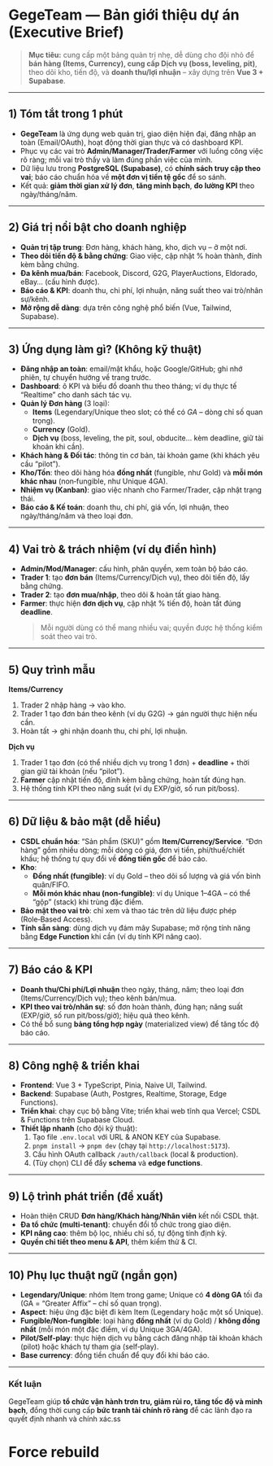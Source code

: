 # GegeTeam — Bản giới thiệu dự án (Executive Brief)

> **Mục tiêu:** cung cấp một bảng quản trị nhẹ, dễ dùng cho đội nhỏ để **bán hàng (Items, Currency), cung cấp Dịch vụ (boss, leveling, pit)**, theo dõi kho, tiến độ, và **doanh thu/lợi nhuận** – xây dựng trên **Vue 3 + Supabase**.

---

## 1) Tóm tắt trong 1 phút

- **GegeTeam** là ứng dụng web quản trị, giao diện hiện đại, đăng nhập an toàn (Email/OAuth), hoạt động thời gian thực và có dashboard KPI.
- Phục vụ các vai trò **Admin/Manager/Trader/Farmer** với luồng công việc rõ ràng; mỗi vai trò thấy và làm đúng phần việc của mình.
- Dữ liệu lưu trong **PostgreSQL (Supabase)**, có **chính sách truy cập theo vai**; báo cáo chuẩn hóa về **một đơn vị tiền tệ gốc** để so sánh.
- Kết quả: **giảm thời gian xử lý đơn**, **tăng minh bạch**, **đo lường KPI** theo ngày/tháng/năm.

---

## 2) Giá trị nổi bật cho doanh nghiệp

- **Quản trị tập trung**: Đơn hàng, khách hàng, kho, dịch vụ – ở một nơi.
- **Theo dõi tiến độ & bằng chứng**: Giao việc, cập nhật % hoàn thành, đính kèm bằng chứng.
- **Đa kênh mua/bán**: Facebook, Discord, G2G, PlayerAuctions, Eldorado, eBay… (cấu hình được).
- **Báo cáo & KPI**: doanh thu, chi phí, lợi nhuận, năng suất theo vai trò/nhân sự/kênh.
- **Mở rộng dễ dàng**: dựa trên công nghệ phổ biến (Vue, Tailwind, Supabase).

---

## 3) Ứng dụng làm gì? (Không kỹ thuật)

- **Đăng nhập an toàn**: email/mật khẩu, hoặc Google/GitHub; ghi nhớ phiên, tự chuyển hướng về trang trước.
- **Dashboard**: ô KPI và biểu đồ doanh thu theo tháng; ví dụ thực tế “Realtime” cho danh sách tác vụ.
- **Quản lý Đơn hàng** (3 loại):
  - **Items** (Legendary/Unique theo slot; có thể có _GA_ – dòng chỉ số quan trọng).
  - **Currency** (Gold).
  - **Dịch vụ** (boss, leveling, the pit, soul, obducite… kèm deadline, giữ tài khoản khi cần).
- **Khách hàng & Đối tác**: thông tin cơ bản, tài khoản game (khi khách yêu cầu “pilot”).
- **Kho/Tồn**: theo dõi hàng hóa **đồng nhất** (fungible, như Gold) và **mỗi món khác nhau** (non‑fungible, như Unique 4GA).
- **Nhiệm vụ (Kanban)**: giao việc nhanh cho Farmer/Trader, cập nhật trạng thái.
- **Báo cáo & Kế toán**: doanh thu, chi phí, giá vốn, lợi nhuận, theo ngày/tháng/năm và theo loại đơn.

---

## 4) Vai trò & trách nhiệm (ví dụ điển hình)

- **Admin/Mod/Manager**: cấu hình, phân quyền, xem toàn bộ báo cáo.
- **Trader 1**: tạo **đơn bán** (Items/Currency/Dịch vụ), theo dõi tiến độ, lấy bằng chứng.
- **Trader 2**: tạo **đơn mua/nhập**, theo dõi & hoàn tất giao hàng.
- **Farmer**: thực hiện **đơn dịch vụ**, cập nhật % tiến độ, hoàn tất đúng **deadline**.
  > Mỗi người dùng có thể mang nhiều vai; quyền được hệ thống kiểm soát theo vai trò.

---

## 5) Quy trình mẫu

**Items/Currency**

1. Trader 2 nhập hàng → vào kho.
2. Trader 1 tạo đơn bán theo kênh (ví dụ G2G) → gán người thực hiện nếu cần.
3. Hoàn tất → ghi nhận doanh thu, chi phí, lợi nhuận.

**Dịch vụ**

1. Trader 1 tạo đơn (có thể nhiều dịch vụ trong 1 đơn) + **deadline** + thời gian giữ tài khoản (nếu “pilot”).
2. **Farmer** cập nhật tiến độ, đính kèm bằng chứng, hoàn tất đúng hạn.
3. Hệ thống tính KPI theo năng suất (ví dụ EXP/giờ, số run pit/boss).

---

## 6) Dữ liệu & bảo mật (dễ hiểu)

- **CSDL chuẩn hóa**: “Sản phẩm (SKU)” gồm **Item/Currency/Service**. “Đơn hàng” gồm nhiều dòng; mỗi dòng có giá, đơn vị tiền, phí/thuế/chiết khấu; hệ thống tự quy đổi về **đồng tiền gốc** để báo cáo.
- **Kho**:
  - **Đồng nhất (fungible)**: ví dụ Gold – theo dõi số lượng và giá vốn bình quân/FIFO.
  - **Mỗi món khác nhau (non‑fungible)**: ví dụ Unique 1–4GA – có thể “gộp” (stack) khi trùng đặc điểm.
- **Bảo mật theo vai trò**: chỉ xem và thao tác trên dữ liệu được phép (Role‑Based Access).
- **Tính sẵn sàng**: dùng dịch vụ đám mây Supabase; mở rộng tính năng bằng **Edge Function** khi cần (ví dụ tính KPI nâng cao).

---

## 7) Báo cáo & KPI

- **Doanh thu/Chi phí/Lợi nhuận** theo ngày, tháng, năm; theo loại đơn (Items/Currency/Dịch vụ); theo kênh bán/mua.
- **KPI theo vai trò/nhân sự**: số đơn hoàn thành, đúng hạn; năng suất (EXP/giờ, số run pit/boss/giờ); hiệu quả theo kênh.
- Có thể bổ sung **bảng tổng hợp ngày** (materialized view) để tăng tốc độ báo cáo.

---

## 8) Công nghệ & triển khai

- **Frontend**: Vue 3 + TypeScript, Pinia, Naive UI, Tailwind.
- **Backend**: Supabase (Auth, Postgres, Realtime, Storage, Edge Functions).
- **Triển khai**: chạy cục bộ bằng Vite; triển khai web tĩnh qua Vercel; CSDL & Functions trên Supabase Cloud.
- **Thiết lập nhanh** (cho đội kỹ thuật):
  1. Tạo file `.env.local` với URL & ANON KEY của Supabase.
  2. `pnpm install` → `pnpm dev` (chạy tại `http://localhost:5173`).
  3. Cấu hình OAuth callback `/auth/callback` (local & production).
  4. (Tùy chọn) CLI để đẩy **schema** và **edge functions**.

---

## 9) Lộ trình phát triển (đề xuất)

- Hoàn thiện CRUD **Đơn hàng/Khách hàng/Nhân viên** kết nối CSDL thật.
- **Đa tổ chức (multi‑tenant)**: chuyển đổi tổ chức trong giao diện.
- **KPI nâng cao**: thêm bộ lọc, nhiều chỉ số, tự động tính định kỳ.
- **Quyền chi tiết theo menu & API**, thêm kiểm thử & CI.

---

## 10) Phụ lục thuật ngữ (ngắn gọn)

- **Legendary/Unique**: nhóm Item trong game; Unique có **4 dòng GA** tối đa (GA = “Greater Affix” – chỉ số quan trọng).
- **Aspect**: hiệu ứng đặc biệt đi kèm Item (Legendary hoặc một số Unique).
- **Fungible/Non‑fungible**: loại hàng **đồng nhất** (ví dụ Gold) / **không đồng nhất** (mỗi món một đặc điểm, ví dụ Unique 3GA/4GA).
- **Pilot/Self‑play**: thực hiện dịch vụ bằng cách đăng nhập tài khoản khách (pilot) hoặc khách tự tham gia (self‑play).
- **Base currency**: đồng tiền chuẩn để quy đổi khi báo cáo.

---

### Kết luận

GegeTeam giúp **tổ chức vận hành trơn tru, giảm rủi ro, tăng tốc độ và minh bạch**, đồng thời cung cấp **bức tranh tài chính rõ ràng** để các lãnh đạo ra quyết định nhanh và chính xác.ss
# Force rebuild
